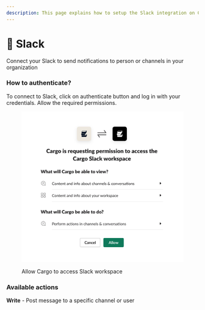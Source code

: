 ```yaml
---
description: This page explains how to setup the Slack integration on Cargo.
---
```


# 🎱 Slack

Connect your Slack to send notifications to person or channels in your organization

### How to authenticate?

To connect to Slack, click on authenticate button and log in with your credentials. Allow the required permissions.

<figure><img src="../../.gitbook/assets/screenshot_1 (2).png" alt=""><figcaption><p>Allow Cargo to access Slack workspace</p></figcaption></figure>

### Available actions

**Write** - Post message to a specific channel or user
